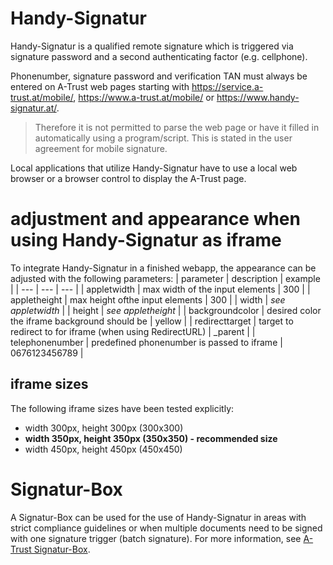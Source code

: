 # Handy-Signatur

Handy-Signatur is a qualified remote signature which is triggered via signature password and a second authenticating factor (e.g. cellphone).

Phonenumber, signature password and verification TAN must always be entered on A-Trust web pages starting with https://service.a-trust.at/mobile/, https://www.a-trust.at/mobile/ or https://www.handy-signatur.at/.

> Therefore it is not permitted to parse the web page or have it filled in automatically using a program/script. This is stated in the user agreement for mobile signature.

Local applications that utilize Handy-Signatur have to use a local web browser or a browser control to display the A-Trust page.

# adjustment and appearance when using Handy-Signatur as iframe
To integrate Handy-Signatur in a finished webapp, the appearance can be adjusted with the following parameters:
| parameter | description | example |
| --- | --- | --- |
| appletwidth | max width of the input elements | 300 |
| appletheight | max height ofthe input elements | 300 |
| width | *see appletwidth* |
| height | *see appletheight* |
| backgroundcolor | desired color the iframe background should be | yellow |
| redirecttarget | target to redirect to for iframe (when using RedirectURL) | \_parent |
| telephonenumber | predefined phonenumber is passed to iframe | 0676123456789 |
## iframe sizes
The following iframe sizes have been tested explicitly:
- width 300px, height 300px (300x300)
- __width 350px, height 350px (350x350) - recommended size__
- width 450px, height 450px (450x450)

# Signatur-Box
A Signatur-Box can be used for the use of Handy-Signatur in areas with strict compliance guidelines or when multiple documents need to be signed with one signature trigger (batch signature). For more information, see [A-Trust Signatur-Box](https://www.a-trust.at/de/handy-signatur/signaturbox/).

